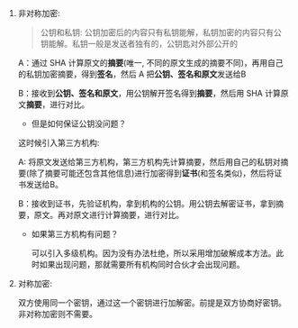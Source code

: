 1. 非对称加密:

   > 公钥和私钥: 公钥加密后的内容只有私钥能解，私钥加密的内容只有公钥能解。私钥一般是发送者独有的，公钥匙对外部公开的

   A：通过 SHA 计算原文的**摘要**(唯一, 不同的原文生成的摘要不同)，再用自己的私钥加密摘要，得到**签名**，然后 A 把**公钥、签名和原文**发送给B

   B：接收到**公钥、签名和原文**，用公钥解开签名得到**摘要**，然后用 SHA 计算原文**摘要**，进行对比。

   * 但是如何保证公钥没问题？

   这时候引入第三方机构:

   A: 将原文发送给第三方机构，第三方机构先计算摘要，然后用自己的私钥对摘要(除了摘要可能还包含其他信息)进行加密得到**证书**(和签名类似)，然后将证书发送给B。

   B：接收到证书，先验证机构，拿到机构的公钥。用公钥去解密证书，拿到摘要，原文。再对原文进行计算摘要，进行对比。

   * 如果第三方机构有问题？

     可以引入多级机构。因为没有办法杜绝，所以采用增加破解成本方法。此时如果出现问题，那就需要所有机构同时合伙才会出现问题。

2. 对称加密:

   双方使用同一个密钥，通过这一个密钥进行加解密。前提是双方协商好密钥。非对称加密则不需要。

   